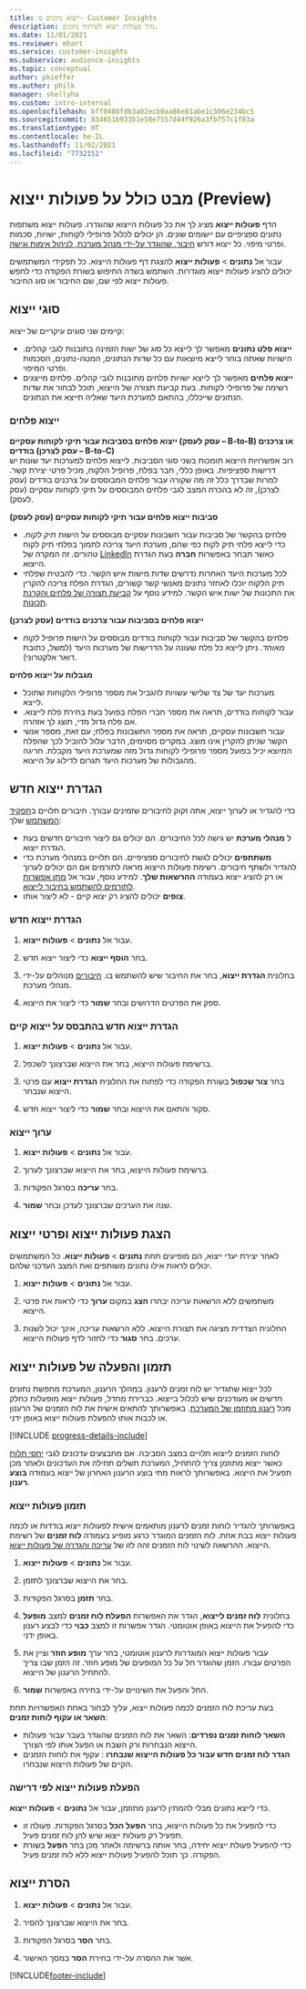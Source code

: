 ```yaml
---
title: ייצוא נתונים מ- Customer Insights
description: נהל פעולות ייצוא לשיתוף נתונים.
ms.date: 11/01/2021
ms.reviewer: mhart
ms.service: customer-insights
ms.subservice: audience-insights
ms.topic: conceptual
author: pkieffer
ms.author: philk
manager: shellyha
ms.custom: intro-internal
ms.openlocfilehash: bff0486fdb3a02ecb0aa86e81abe1c506e234bc5
ms.sourcegitcommit: 834651b933b1e50e7557d44f926a3fb757c1f83a
ms.translationtype: HT
ms.contentlocale: he-IL
ms.lasthandoff: 11/02/2021
ms.locfileid: "7732151"
---
```

# <a name="exports-preview-overview"></a>מבט כולל על פעולות ייצוא (Preview)

הדף **פעולות ייצוא** מציג לך את כל פעולות הייצוא שהוגדרו. פעולות ייצוא משתפות נתונים ספציפיים עם יישומים שונים. הן יכולים לכלול פרופילי לקוחות, ישויות, סכמות ופרטי מיפוי. כל ייצוא דורש [חיבור, שהוגדר על-ידי מנהל מערכת, לניהול אימות וגישה](connections.md).

עבור אל **נתונים** > **פעולות ייצוא** להצגת דף פעולות הייצוא. כל תפקידי המשתמשים יכולים להציג פעולות ייצוא מוגדרות. השתמש בשדה החיפוש בשורת הפקודה כדי לחפש פעולות ייצוא לפי שם, שם החיבור או סוג החיבור.

## <a name="export-types"></a>סוגי ייצוא

קיימים שני סוגים עיקריים של ייצוא:  

- **ייצוא פלט נתונים** מאפשר לך לייצא כל סוג של ישות הזמינה בתובנות לגבי קהלים. הישויות שאתה בוחר לייצא מיוצאות עם כל שדות הנתונים, המטה-נתונים, הסכמות ופרטי המיפוי. 
- **ייצוא פלחים** מאפשר לך לייצא ישויות פלחים מתובנות לגבי קהלים. פלחים מייצגים רשימה של פרופילי לקוחות. בעת קביעת תצורה של הייצוא, תוכל לבחור את שדות הנתונים שייכללו, בהתאם למערכת היעד שאליה תייצא את הנתונים. 

### <a name="export-segments"></a>ייצוא פלחים

**ייצוא פלחים בסביבות עבור תיקי לקוחות עסקיים (עסק לעסק – B-to-B) או צרכנים בודדים (עסק לצרכן – B-to-C)**  
רוב אפשרויות הייצוא תומכות בשני סוגי הסביבות. לייצוא פלחים למערכות יעד שונות יש דרישות ספציפיות. באופן כללי, חבר בפלח, פרופיל הלקוח, מכיל פרטי יצירת קשר. למרות שבדרך כלל זה מה שקורה עבור פלחים המבוססים על צרכנים בודדים (עסק לצרכן), זה לא בהכרח המצב לגבי פלחים המבוססים על תיקי לקוחות עסקיים (עסק לעסק). 

**סביבות ייצוא פלחים עבור תיקי לקוחות עסקיים (עסק לעסק)**  
- פלחים בהקשר של סביבות עבור חשבונות עסקיים מבוססים על הישות *תיק לקוח*. כדי לייצא פלחי תיק לקוח כפי שהם, מערכת היעד צריכה לתמוך בפלחי תיק לקוח טהורים. זה המקרה של [LinkedIn](export-linkedin-ads.md) כאשר תבחר באפשרות **חברה** בעת הגדרת הייצוא.
- לכל מערכות היעד האחרות נדרשים שדות מישות איש הקשר. כדי להבטיח שפלחי תיק הלקוח יוכלו לאחזר נתונים מאנשי קשר קשורים, הגדרת הפלח צריכה להקרין את התכונות של ישות איש הקשר. למידע נוסף על [קביעת תצורה של פלחים והקרנת תכונות](segment-builder.md).

**ייצוא פלחים בסביבות עבור צרכנים בודדים (עסק לצרכן)**  
- פלחים בהקשר של סביבות עבור לקוחות בודדים מבוססים על הישות *פרופיל לקוח מאוחד*. ניתן לייצא כל פלח שעונה על הדרישות של מערכות היעד (למשל, כתובת דואר אלקטרוני).

**מגבלות על ייצוא פלחים**  
- מערכות יעד של צד שלישי עשויות להגביל את מספר פרופילי הלקוחות שתוכל לייצא. 
- עבור לקוחות בודדים, תראה את מספר חברי הפלח בפועל בעת בחירת פלח לייצוא. אם פלח גדול מדי, תוצג לך אזהרה. 
- עבור חשבונות עסקיים, תראה את מספר החשבונות בפלח; עם זאת, מספר אנשי הקשר שניתן להקרין אינו מוצג. במקרים מסוימים, הדבר עלול להוביל לכך שהפלח המיוצא יכיל בפועל מספר פרופילי לקוחות גדול מזה שמערכת היעד מקבלת. חריגה מהגבולות של מערכות היעד תגרום לדילוג על הייצוא. 

## <a name="set-up-a-new-export"></a>הגדרת ייצוא חדש  
כדי להגדיר או לערוך ייצוא, אתה זקוק לחיבורים שזמינים עבורך. חיבורים תלויים ב[תפקיד המשתמש](permissions.md) שלך:
- ל **מנהלי מערכת** יש גישה לכל החיבורים. הם יכולים גם ליצור חיבורים חדשים בעת הגדרת ייצוא.
- **משתתפים** יכולים לגשת לחיבורים ספציפיים. הם תלויים במנהלי מערכת כדי להגדיר ולשתף חיבורים. רשימת פעולות הייצוא מראה לתורמים אם הם יכולים לערוך או רק להציג ייצוא בעמודה **ההרשאות שלך**. למידע נוסף, עבור אל [מתן אפשרות לתורמים להשתמש בחיבור לייצוא](connections.md#allow-contributors-to-use-a-connection-for-exports).
- **צופים** יכולים להציג רק יצוא קיים - לא ליצור אותו.

### <a name="define-a-new-export"></a>הגדרת ייצוא חדש

1. עבור אל **נתונים** > **פעולות ייצוא**.

1. בחר **הוסף ייצוא** כדי ליצור ייצוא חדש.

1. בחלונית **הגדרת ייצוא**, בחר את החיבור שיש להשתמש בו. [חיבורים](connections.md) מנוהלים על-ידי מנהלי מערכת. 

1. ספק את הפרטים הדרושים ובחר **שמור** כדי ליצור את הייצוא.

### <a name="define-a-new-export-based-on-an-existing-export"></a>הגדרת ייצוא חדש בהתבסס על ייצוא קיים

1. עבור אל **נתונים** > **פעולות ייצוא**.

1. ברשימת פעולות הייצוא, בחר את הייצוא שברצונך לשכפל.

1. בחר **צור שכפול** בשורת הפקודה כדי לפתוח את החלונית **הגדרת ייצוא** עם פרטי הייצוא שנבחר.

1. סקור והתאם את הייצוא ובחר **שמור** כדי ליצור ייצוא חדש.

### <a name="edit-an-export"></a>ערוך ייצוא

1. עבור אל **נתונים** > **פעולות ייצוא**.

1. ברשימת פעולות הייצוא, בחר את הייצוא שברצונך לערוך.

1. בחר **עריכה** בסרגל הפקודות.

1. שנה את הערכים שברצונך לעדכן ובחר **שמור**.

## <a name="view-exports-and-export-details"></a>הצגת פעולות ייצוא ופרטי ייצוא

לאחר יצירת יעדי ייצוא, הם מופיעים תחת **נתונים** > **פעולות ייצוא**. כל המשתמשים יכולים לראות אילו נתונים משותפים ואת המצב העדכני שלהם.

1. עבור אל **נתונים** > **פעולות ייצוא**.

1. משתמשים ללא הרשאות עריכה יבחרו **הצג** במקום **ערוך** כדי לראות את פרטי הייצוא.

1. החלונית הצדדית מציגה את תצורת הייצוא. ללא הרשאות עריכה, אינך יכול לשנות ערכים. בחר **סגור** כדי לחזור לדף פעולות הייצוא.

## <a name="schedule-and-run-exports"></a>תזמון והפעלה של פעולות ייצוא

לכל ייצוא שתגדיר יש לוח זמנים לרענון. במהלך הרענון, המערכת מחפשת נתונים חדשים או מעודכנים שיש לכלול בייצוא. כברירת מחדל, פעולות ייצוא מופעלות כחלק מכל [רענון מתוזמן של המערכת](system.md#schedule-tab). באפשרותך להתאים אישית את לוח הזמנים של הרענון או לכבות אותו להפעלת פעולות ייצוא באופן ידני.

[!INCLUDE [progress-details-include](../includes/progress-details-pane.md)]

לוחות הזמנים לייצוא תלויים במצב הסביבה. אם מתבצעים עדכונים לגבי [יחסי תלות](system.md#refresh-processes) כאשר ייצוא מתוזמן צריך להתחיל, המערכת תשלים תחילה את העדכונים ולאחר מכן תפעיל את הייצוא. באפשרותך לראות מתי בוצע הרענון האחרון של ייצוא בעמודה **בוצע רענון**.

### <a name="schedule-exports"></a>תזמון פעולות ייצוא

באפשרותך להגדיר לוחות זמנים לרענון מותאמים אישית לפעולות ייצוא בודדות או לכמה פעולות ייצוא בבת אחת. לוח הזמנים המוגדר כרגע מופיע בעמודה **לוח זמנים** של רשימת הייצוא. ההרשאה לשינוי לוח הזמנים זהה לזו של [עריכה והגדרה של פעולות ייצוא](export-destinations.md#set-up-a-new-export). 

1. עבור אל **נתונים** > **פעולות ייצוא**.

1. בחר את הייצוא שברצונך לתזמן.

1. בחר **תזמן** בסרגל הפקודות.

1. בחלונית **‏‫לוח זמנים לייצוא‬**, הגדר את האפשרות **הפעלת לוח זמנים** למצב **מופעל** כדי להפעיל את הייצוא באופן אוטומטי. הגדר אפשרות זו למצב **כבוי** כדי לבצע רענון באופן ידני.

1. עבור פעולות ייצוא המוגדרות לרענון אוטומטי, בחר ערך **מופע חוזר** וציין את הפרטים עבורו. הזמן שהוגדר חל על כל המופעים של מופע חוזר. זה הזמן שבו צריך להתחיל הרענון של הייצוא.

1. החל והפעל את השינויים על-ידי בחירה באפשרות **שמור**.

בעת עריכת לוח הזמנים לכמה פעולות ייצוא, עליך לבחור באחת האפשרויות תחת **‏‫השאר או עקוף לוחות זמנים‬**:
- **‏‫השאר לוחות זמנים נפרדים‬**: השאר את לוח הזמנים שהוגדר בעבר עבור פעולות הייצוא הנבחרות ורק השבת או הפעל אותו לפי הצורך.
- **‏‫הגדר לוח זמנים חדש עבור כל פעולות הייצוא שנבחרו‬** : עקוף את לוחות הזמנים הקיים של פעולות הייצוא שנבחרו.

### <a name="run-exports-on-demand"></a>הפעלת פעולות ייצוא לפי דרישה

כדי לייצא נתונים מבלי להמתין לרענון מתוזמן, עבור אל **נתונים** > **פעולות ייצוא**.

- כדי להפעיל את כל פעולות הייצוא, בחר **הפעל הכל** בסרגל הפקודות. פעולה זו תפעיל רק פעולות ייצוא שיש להן לוח זמנים פעיל.
- כדי להפעיל פעולת ייצוא יחידה, בחר אותה ברשימה ולאחר מכן בחר **הפעל** בשורת הפקודה. כך תוכל להפעיל פעולות ייצוא ללא לוח זמנים פעיל. 

## <a name="remove-an-export"></a>הסרת ייצוא

1. עבור אל **נתונים** > **פעולות ייצוא**.

1. ‏‏בחר את הייצוא שברצונך להסיר.

1. בחר **הסר** בסרגל הפקודות.

1. אשר את ההסרה על-ידי בחירת **הסר** במסך האישור.


[!INCLUDE[footer-include](../includes/footer-banner.md)]
